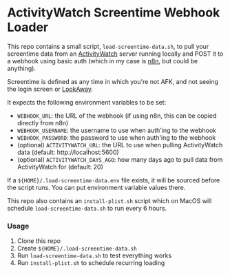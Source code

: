 ActivityWatch Screentime Webhook Loader
========================================
This repo contains a small script, `load-screentime-data.sh`, to pull your screentime data from an [ActivityWatch](https://activitywatch.net/) server running locally and POST it to a webhook using basic auth (which in my case is [n8n](https://n8n.io/), but could be anything).

Screentime is defined as any time in which you're not AFK, and not seeing the login screen or [LookAway](https://lookaway.app/).

It expects the following environment variables to be set:

- `WEBHOOK_URL`: the URL of the webhook (if using n8n, this can be copied directly from n8n)
- `WEBHOOK_USERNAME`: the username to use when auth'ing to the webhook
- `WEBHOOK_PASSWORD`: the password to use when auth'ing to the webhook
- (optional) `ACTIVITYWATCH_URL`: the URL to use when pulling ActivityWatch data (default: http://localhost:5600)
- (optional) `ACTIVITYWATCH_DAYS_AGO`: how many days ago to pull data from ActivityWatch for (default: 20)

If a `${HOME}/.load-screentime-data.env` file exists, it will be sourced before the script runs. You can put environment variable values there.

This repo also contains an `install-plist.sh` script which on MacOS will schedule `load-screentime-data.sh` to run every 6 hours.

### Usage
1. Clone this repo 
2. Create `${HOME}/.load-screentime-data.sh`
3. Run `load-screentime-data.sh` to test everything works
3. Run `install-plist.sh` to schedule recurring loading
